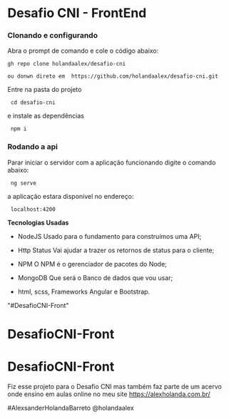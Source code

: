 # Desafio CNI - FrontEnd

### Clonando e configurando
 Abra o prompt de comando e cole o código abaixo:
 
 ```
 gh repo clone holandaalex/desafio-cni
 
 ou donwn direto em  https://github.com/holandaalex/desafio-cni.git
 
```

Entre na pasta do projeto

```
 cd desafio-cni
```

e instale as dependências

```
 npm i
```

### Rodando a api
Parar iniciar o servidor com a aplicação funcionando digite o comando abaixo:

```
 ng serve
```

a aplicação estara disponível no endereço:

```
 localhost:4200
```

**Tecnologias Usadas**
- NodeJS
Usado para o fundamento para construímos uma API;

- Http Status
Vai ajudar a trazer os retornos de status para o cliente;

- NPM
O NPM é o gerenciador de pacotes do Node;

- MongoDB
Que será o Banco de dados que vou usar;


- html, scss, Frameworks Angular e Bootstrap.

"#DesafioCNI-Front"  
# DesafioCNI-Front
# DesafioCNI-Front



Fiz esse projeto para o Desafio CNI mas também faz parte de um acervo onde ensino em aulas online no meu site
https://alexholanda.com.br/ 

#AlexsanderHolandaBarreto
@holandaalex